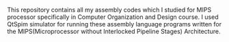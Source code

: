 This repository contains all my assembly codes which I studied for MIPS processor specifically in Computer Organization and Design course. I used QtSpim simulator for running these assembly language programs written for the MIPS(Microprocessor without Interlocked Pipeline Stages) Architecture.
